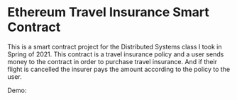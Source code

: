# Ethereum Travel Insurance Smart Contract
This is a smart contract project for the Distributed Systems class I took in Spring of 2021. This contract is a travel insurance policy and a user sends money to the contract in order to purchase travel insurance. And if their flight is cancelled the insurer pays the amount according to the policy to the user.

Demo:

